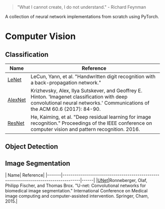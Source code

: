 >"What I cannot create, I do not understand." - Richard Feynman

A collection of neural network implementations from scratch using PyTorch. 


# Computer Vision

## Classification 

| Name| Reference|
|-------|---------------------------------------------------------------------------------------|
|[LeNet](https://github.com/mtran5/PyTorchNeuralNets/blob/main/models/lenet.py)| LeCun, Yann, et al. "Handwritten digit recognition with a back-propagation network."  |
|[AlexNet](https://github.com/mtran5/PyTorchNeuralNets/blob/main/models/alexnet.py)|Krizhevsky, Alex, Ilya Sutskever, and Geoffrey E. Hinton. 'Imagenet classification with deep convolutional neural networks.' Communications of the ACM 60.6 (2017): 84-90.| 
|[ResNet](https://github.com/mtran5/PyTorchNeuralNets/blob/main/models/resnet.py)|He, Kaiming, et al. "Deep residual learning for image recognition." Proceedings of the IEEE conference on computer vision and pattern recognition. 2016.|

## Object Detection


## Image Segmentation 

| Name| Reference|
|-------|---------------------------------------------------------------------------------------|------|
|[UNet](https://github.com/mtran5/PyTorchNeuralNets/blob/main/models/unet.py)|Ronneberger, Olaf, Philipp Fischer, and Thomas Brox. "U-net: Convolutional networks for biomedical image segmentation." International Conference on Medical image computing and computer-assisted intervention. Springer, Cham, 2015.|

